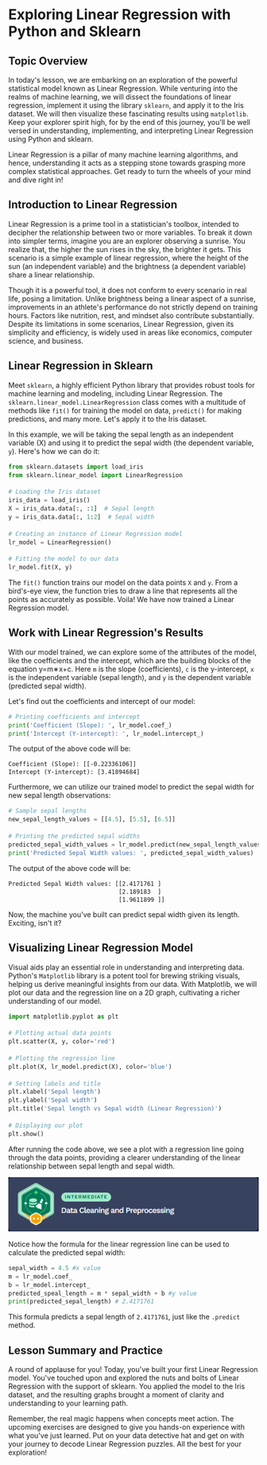 # Exploring Linear Regression with Python and Sklearn

## Topic Overview
In today's lesson, we are embarking on an exploration of the powerful statistical model known as Linear Regression. While venturing into the realms of machine learning, we will dissect the foundations of linear regression, implement it using the library `sklearn`, and apply it to the Iris dataset. We will then visualize these fascinating results using `matplotlib`. Keep your explorer spirit high, for by the end of this journey, you'll be well versed in understanding, implementing, and interpreting Linear Regression using Python and sklearn.

Linear Regression is a pillar of many machine learning algorithms, and hence, understanding it acts as a stepping stone towards grasping more complex statistical approaches. Get ready to turn the wheels of your mind and dive right in!

## Introduction to Linear Regression
Linear Regression is a prime tool in a statistician's toolbox, intended to decipher the relationship between two or more variables. To break it down into simpler terms, imagine you are an explorer observing a sunrise. You realize that, the higher the sun rises in the sky, the brighter it gets. This scenario is a simple example of linear regression, where the height of the sun (an independent variable) and the brightness (a dependent variable) share a linear relationship.

Though it is a powerful tool, it does not conform to every scenario in real life, posing a limitation. Unlike brightness being a linear aspect of a sunrise, improvements in an athlete's performance do not strictly depend on training hours. Factors like nutrition, rest, and mindset also contribute substantially. Despite its limitations in some scenarios, Linear Regression, given its simplicity and efficiency, is widely used in areas like economics, computer science, and business.

## Linear Regression in Sklearn
Meet `sklearn`, a highly efficient Python library that provides robust tools for machine learning and modeling, including Linear Regression. The `sklearn.linear_model.LinearRegression` class comes with a multitude of methods like `fit()` for training the model on data, `predict()` for making predictions, and many more. Let's apply it to the Iris dataset.

In this example, we will be taking the sepal length as an independent variable (X) and using it to predict the sepal width (the dependent variable, `y`). Here's how we can do it:

```Python
from sklearn.datasets import load_iris
from sklearn.linear_model import LinearRegression

# Loading the Iris dataset
iris_data = load_iris()
X = iris_data.data[:, :1]  # Sepal length
y = iris_data.data[:, 1:2]  # Sepal width

# Creating an instance of Linear Regression model
lr_model = LinearRegression()

# Fitting the model to our data
lr_model.fit(X, y)
```

The `fit()` function trains our model on the data points `X` and `y`. From a bird's-eye view, the function tries to draw a line that represents all the points as accurately as possible. Voila! We have now trained a Linear Regression model.

## Work with Linear Regression's Results
With our model trained, we can explore some of the attributes of the model, like the coefficients and the intercept, which are the building blocks of the equation
y=m∗x+c. Here `m` is the slope (coefficients), `c` is the y-intercept, `x` is the independent variable (sepal length), and `y` is the dependent variable (predicted sepal width).

Let's find out the coefficients and intercept of our model:

```Python
# Printing coefficients and intercept
print('Coefficient (Slope): ', lr_model.coef_)
print('Intercept (Y-intercept): ', lr_model.intercept_)
```

The output of the above code will be:

```
Coefficient (Slope): [[-0.22336106]]
Intercept (Y-intercept): [3.41894684]
```

Furthermore, we can utilize our trained model to predict the sepal width for new sepal length observations:

```Python
# Sample sepal lengths
new_sepal_length_values = [[4.5], [5.5], [6.5]]

# Printing the predicted sepal widths
predicted_sepal_width_values = lr_model.predict(new_sepal_length_values)
print('Predicted Sepal Width values: ', predicted_sepal_width_values)
```

The output of the above code will be:

```
Predicted Sepal Width values: [[2.4171761 ]
                               [2.189183  ]
                               [1.9611899 ]]
```

Now, the machine you've built can predict sepal width given its length. Exciting, isn't it?

## Visualizing Linear Regression Model
Visual aids play an essential role in understanding and interpreting data. Python's `Matplotlib` library is a potent tool for brewing striking visuals, helping us derive meaningful insights from our data. With Matplotlib, we will plot our data and the regression line on a 2D graph, cultivating a richer understanding of our model.

```Python
import matplotlib.pyplot as plt

# Plotting actual data points
plt.scatter(X, y, color='red')

# Plotting the regression line
plt.plot(X, lr_model.predict(X), color='blue')

# Setting labels and title
plt.xlabel('Sepal length')
plt.ylabel('Sepal width')
plt.title('Sepal length vs Sepal width (Linear Regression)')

# Displaying our plot
plt.show()
```

After running the code above, we see a plot with a regression line going through the data points, providing a clearer understanding of the linear relationship between sepal length and sepal width.

![](https://github.com/PaladinKnightMaster/skillup_codesignal/blob/main/assets/images/Screenshot_60.png)

Notice how the formula for the linear regression line can be used to calculate the predicted sepal width:

```Python
sepal_width = 4.5 #x value
m = lr_model.coef_
b = lr_model.intercept_
predicted_speal_length = m * sepal_width + b #y value
print(predicted_sepal_length) # 2.4171761
```

This formula predicts a sepal length of `2.4171761`, just like the `.predict` method.

## Lesson Summary and Practice
A round of applause for you! Today, you've built your first Linear Regression model. You've touched upon and explored the nuts and bolts of Linear Regression with the support of sklearn. You applied the model to the Iris dataset, and the resulting graphs brought a moment of clarity and understanding to your learning path.

Remember, the real magic happens when concepts meet action. The upcoming exercises are designed to give you hands-on experience with what you've just learned. Put on your data detective hat and get on with your journey to decode Linear Regression puzzles. All the best for your exploration!
